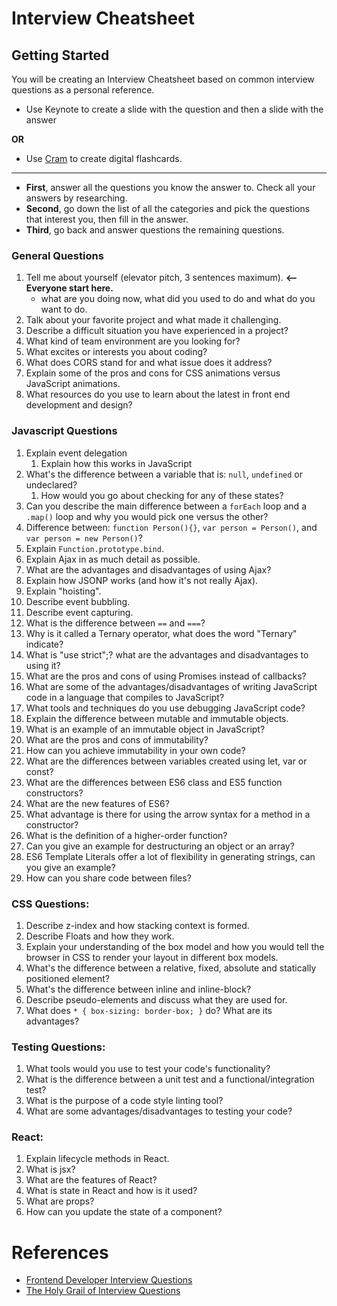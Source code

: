 # Interview Cheatsheet

## Getting Started

You will be creating an Interview Cheatsheet based on common interview questions as a personal reference. 

- Use Keynote to create a slide with the question and then a slide with the answer

**OR**

- Use [Cram](https://www.cram.com/) to create digital flashcards.

********

- **First**, answer all the questions you know the answer to. Check all your answers by researching. 
- **Second**, go down the list of all the categories and pick the questions that interest you, then fill in the answer.
- **Third**, go back and answer questions the remaining questions.


### General Questions

1. Tell me about yourself (elevator pitch, 3 sentences maximum).  **<-- Everyone start here.**
    - what are you doing now, what did you used to do and what do you want to do.
1. Talk about your favorite project and what made it challenging.  
1. Describe a difficult situation you have experienced in a project?  
1. What kind of team environment are you looking for?
1. What excites or interests you about coding?
1. What does CORS stand for and what issue does it address?
1. Explain some of the pros and cons for CSS animations versus JavaScript animations.
1. What resources do you use to learn about the latest in front end development and design?


### Javascript Questions

1. Explain event delegation
    1. Explain how this works in JavaScript
1. What's the difference between a variable that is: `null`, `undefined` or undeclared?
    1. How would you go about checking for any of these states?
1. Can you describe the main difference between a `forEach` loop and a `.map()` loop and why you would pick one versus the other?
1. Difference between: `function Person(){}`, `var person = Person()`, and `var person = new Person()`?
1. Explain `Function.prototype.bind`.
1. Explain Ajax in as much detail as possible.
1. What are the advantages and disadvantages of using Ajax?
1. Explain how JSONP works (and how it's not really Ajax).
1. Explain "hoisting".
1. Describe event bubbling.
1. Describe event capturing.
1. What is the difference between `==` and `===`?
1. Why is it called a Ternary operator, what does the word "Ternary" indicate?
1. What is "use strict";? what are the advantages and disadvantages to using it?
1. What are the pros and cons of using Promises instead of callbacks?
1. What are some of the advantages/disadvantages of writing JavaScript code in a language that compiles to JavaScript?
1. What tools and techniques do you use debugging JavaScript code?
1. Explain the difference between mutable and immutable objects.
1. What is an example of an immutable object in JavaScript?
1. What are the pros and cons of immutability?
1. How can you achieve immutability in your own code?
1. What are the differences between variables created using let, var or const?
1. What are the differences between ES6 class and ES5 function constructors?
1. What are the new features of ES6?
1. What advantage is there for using the arrow syntax for a method in a constructor?
1. What is the definition of a higher-order function?
1. Can you give an example for destructuring an object or an array?
1. ES6 Template Literals offer a lot of flexibility in generating strings, can you give an example?
1. How can you share code between files?


### CSS Questions:
1. Describe z-index and how stacking context is formed.
1. Describe Floats and how they work.
1. Explain your understanding of the box model and how you would tell the browser in CSS to render your layout in different box models.
1. What's the difference between a relative, fixed, absolute and statically positioned element?
1. What's the difference between inline and inline-block?
1. Describe pseudo-elements and discuss what they are used for.
1. What does `* { box-sizing: border-box; }` do? What are its advantages?


### Testing Questions:
1. What tools would you use to test your code's functionality?
1. What is the difference between a unit test and a functional/integration test?
1. What is the purpose of a code style linting tool?
1. What are some advantages/disadvantages to testing your code?

### React:
1. Explain lifecycle methods in React.
1. What is jsx?
1. What are the features of React?
1. What is state in React and how is it used?
1. What are props?
1. How can you update the state of a component?

# References
- [Frontend Developer Interview Questions](https://github.com/h5bp/Front-end-Developer-Interview-Questions)
- [The Holy Grail of Interview Questions](https://github.com/MaximAbramchuck/awesome-interview-questions)

